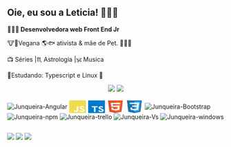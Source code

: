 

## Oie, eu sou a Leticia! 🙋🏻‍♀️

<b>👩🏻‍💻 Desenvolvedora web Front End Jr</b>
<p>🐮🐽Vegana 🌎🐟 ativista & mãe de Pet. 🐶💖🐶</p>
<p> 📺 Séries |♏ Astrologia |🕉 Musica 
<p>🌱Estudando: Typescript e Linux 🐧</p>


<div align="center">
  <img height="180em" src="https://github-readme-stats.vercel.app/api?username=itsmejunqueira&show_icons=true&theme=dracula&include_all_commits=true&count_private=true"/>
  <img height="180em" src="https://github-readme-stats.vercel.app/api/top-langs/?username=rafaballerini&layout=compact&langs_count=7&theme=dracula"/>
</div>
<div style="display: inline_block"><br>
  <img align="center" alt="Junqueira-Angular" height="30" width="40" src="https://cdn.jsdelivr.net/gh/devicons/devicon/icons/angularjs/angularjs-original.svg">
  <img align="center" alt="Junqueira-Js" height="30" width="40" src="https://raw.githubusercontent.com/devicons/devicon/master/icons/javascript/javascript-plain.svg">
  <img align="center" alt="Junqueira-Ts" height="30" width="40" src="https://raw.githubusercontent.com/devicons/devicon/master/icons/typescript/typescript-plain.svg">
  <img align="center" alt="Junqueira-HTML" height="30" width="40" src="https://raw.githubusercontent.com/devicons/devicon/master/icons/html5/html5-original.svg">
  <img align="center" alt="Junqueira-CSS" height="30" width="40" src="https://raw.githubusercontent.com/devicons/devicon/master/icons/css3/css3-original.svg">
  <img align="center" alt="Junqueira-Bootstrap" height="30" width="40" src="https://cdn.jsdelivr.net/gh/devicons/devicon/icons/bootstrap/bootstrap-original.svg" />
  <img lign="center" alt="Junqueira-npm" height="30" width="40" src="https://cdn.jsdelivr.net/gh/devicons/devicon/icons/npm/npm-original-wordmark.svg" />
  <img lign="center" alt="Junqueira-trello" height="30" width="40" src="https://cdn.jsdelivr.net/gh/devicons/devicon/icons/trello/trello-plain.svg" />
  <img lign="center" alt="Junqueira-Vs" height="30" width="40" src="https://cdn.jsdelivr.net/gh/devicons/devicon/icons/visualstudio/visualstudio-plain.svg" />
  <img lign="center" alt="Junqueira-windows" height="30" width="40" src="https://cdn.jsdelivr.net/gh/devicons/devicon/icons/windows8/windows8-original.svg" />


</div>
  
  ##
 
<div> 
  <a href="https://instagram.com/itsmejunqueira" target="_blank"><img src="https://img.shields.io/badge/-Instagram-%23E4405F?style=for-the-badge&logo=instagram&logoColor=white" target="_blank"></a>
  <a href = "mailto:leticia_junqueira10@hotmail.com"><img src="https://img.shields.io/badge/-Gmail-%23333?style=for-the-badge&logo=gmail&logoColor=white" target="_blank"></a>
  <a href="www.linkedin.com/in/itsmejunqueira" target="_blank"><img src="https://img.shields.io/badge/-LinkedIn-%230077B5?style=for-the-badge&logo=linkedin&logoColor=white" target="_blank"></a> 
 
</div>
